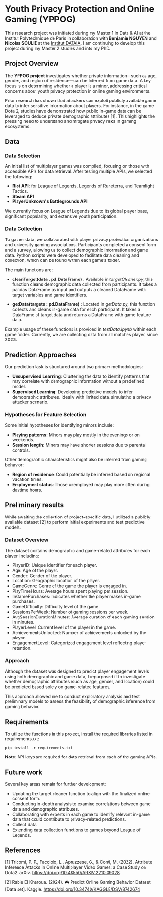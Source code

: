 # Youth Privacy Protection and Online Gaming (YPPOG)

This research project was initiated during my Master 1 in Data & AI at the [Institut Polytechnique de Paris](https://www.ip-paris.fr/education/masters/mention-informatique/master-year-1-data-and-artificial-intelligence) in collaboration with **Benjamin NGUYEN** and **Nicolas SOULIE** at the [Institut DATAIA](https://www.dataia.eu/index.php/node/950). I am continuing to develop this project during my Master 2 studies and into my PhD.


## Project Overview

The **YPPOG project** investigates whether private information—such as age, gender, and region of residence—can be inferred from game data. A key focus is on determining whether a player is a minor, addressing critical concerns about youth privacy protection in online gaming environments.

Prior research has shown that attackers can exploit publicly available game data to infer sensitive information about players. For instance, in the game Dota 2, studies have demonstrated how public in-game data can be leveraged to deduce private demographic attributes [1]. This highlights the pressing need to understand and mitigate privacy risks in gaming ecosystems.

## Data

### Data Selection

An initial list of multiplayer games was compiled, focusing on those with accessible APIs for data retrieval. After testing multiple APIs, we selected the following:

- **Riot API**: for League of Legends, Legends of Runeterra, and Teamfight Tactics.
- **Steam API**
- **PlayerUnknown's Battlegrounds API**

We currently focus on League of Legends due to its global player base, significant popularity, and extensive youth participation.

### Data Collection

To gather data, we collaborated with player privacy protection organizations and university gaming associations. Participants completed a consent form and a survey, allowing us to collect demographic information and game data. Python scripts were developed to facilitate data cleaning and collection, which can be found within each game’s folder.

The main functions are:

* **cleanTarget(data : pd.DataFrame)** :  Available in *targetCleaner.py*, this function cleans demographic data collected from participants. It takes a pandas DataFrame as input and outputs a cleaned DataFrame with target variables and game identifiers.

* **getData(targets : pd.DataFrame)** : Located in *getData.py*, this function collects and cleans in-game data for each participant. It takes a DataFrame of target data and returns a DataFrame with game feature data.

Example usage of these functions is provided in *testData.ipynb* within each game folder. Currently, we are collecting data from all matches played since 2023.


## Prediction Approaches

Our prediction task is structured around two primary methodologies:

- **Unsupervised Learning**: Clustering the data to identify patterns that may correlate with demographic information without a predefined model.
- **Supervised Learning**: Developing predictive models to infer demographic attributes, ideally with limited data, simulating a privacy attacker scenario.

### Hypotheses for Feature Selection

Some initial hypotheses for identifying minors include:

- **Playing patterns**: Minors may play mostly in the evenings or on weekends.
- **Session length**: Minors may have shorter sessions due to parental controls.

Other demographic characteristics might also be inferred from gaming behavior:

- **Region of residence**: Could potentially be inferred based on regional vacation times.
- **Employment status**: Those unemployed may play more often during daytime hours.

## Preliminary results

While awaiting the collection of project-specific data, I utilized a publicly available dataset [2] to perform initial experiments and test predictive models.

### Dataset Overview

The dataset contains demographic and game-related attributes for each player, including:

- PlayerID: Unique identifier for each player.
- Age: Age of the player.
- Gender: Gender of the player.
- Location: Geographic location of the player.
- GameGenre: Genre of the game the player is engaged in.
- PlayTimeHours: Average hours spent playing per session.
- InGamePurchases: Indicates whether the player makes in-game purchases.
- GameDifficulty: Difficulty level of the game.
- SessionsPerWeek: Number of gaming sessions per week.
- AvgSessionDurationMinutes: Average duration of each gaming session in minutes.
- PlayerLevel: Current level of the player in the game.
- AchievementsUnlocked: Number of achievements unlocked by the player.
- EngagementLevel: Categorized engagement level reflecting player retention.

### Approach

Although the dataset was designed to predict player engagement levels using both demographic and game data, I repurposed it to investigate whether demographic attributes (such as age, gender, and location) could be predicted based solely on game-related features.

This approach allowed me to conduct exploratory analysis and test preliminary models to assess the feasibility of demographic inference from gaming behavior.

## Requirements

To utilize the functions in this project, install the required libraries listed in requirements.txt:

```
pip install -r requirements.txt
```

**Note**: API keys are required for data retrieval from each of the gaming APIs.


## Future work

Several key areas remain for further development:

- Updating the target cleaner function to align with the finalized online consent form.
- Conducting in-depth analysis to examine correlations between game data and demographic attributes.
- Collaborating with experts in each game to identify relevant in-game data that could contribute to privacy-related predictions.
- Collect data.
- Extending data collection functions to games beyond League of Legends.

## References

[1] Tricomi, P. P., Facciolo, L., Apruzzese, G., & Conti, M. (2022). Attribute Inference Attacks in Online Multiplayer Video Games: a Case Study on Dota2. arXiv. https://doi.org/10.48550/ARXIV.2210.09028

[2] Rabie El Kharoua. (2024). 🎮 Predict Online Gaming Behavior Dataset [Data set]. Kaggle. https://doi.org/10.34740/KAGGLE/DSV/8742674